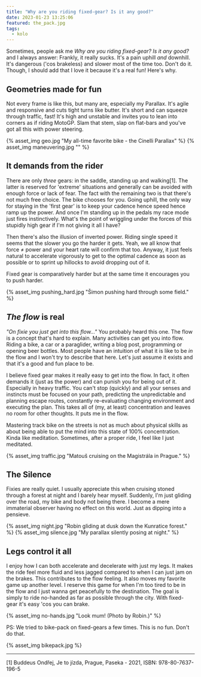 ```yaml
---
title: "Why are you riding fixed-gear? Is it any good?"
date: 2023-01-23 13:25:06
featured: the_pack.jpg
tags:
  - kolo
---
```


Sometimes, people ask me _Why are you riding fixed-gear? Is it any good?_ and I always answer: Frankly, it really sucks. It's a pain uphill _and_ downhill. It's dangerous ('cos brakeless) and slower most of the time too. Don't do it. Though, I should add that I love it because it's a real fun! Here's why.

<!-- more -->

## Geometries made for fun

Not every frame is like this, but many are, especially my Parallax. It's agile and responsive and cuts tight turns like butter. It's short and can squeeze through traffic, fast! It's high and unstable and invites you to lean into corners as if riding MotoGP. Slam that stem, slap on flat-bars and you've got all this with power steering.

{% asset_img geo.jpg "My all-time favorite bike - the Cinelli Parallax" %}
{% asset_img maneuvering.jpg "" %}

## It demands from the rider

There are only _three_ gears: in the saddle, standing up and walking[1]. The latter is reserved for 'extreme' situations and generally can be avoided with enough force or lack of fear. The fact with the remaining two is that there's not much free choice. The bike chooses for you. Going uphill, the only way for staying in the 'first gear' is to keep your cadence hence speed hence ramp up the power. And once I'm standing up in the pedals my race mode just fires instinctively. What's the point of wriggling under the forces of this stupidly high gear if I'm not giving it all I have?

Then there's also the illusion of inverted power. Riding single speed it seems that the slower you go the harder it gets. Yeah, we all know that force ≠ power and your heart rate will confirm that too. Anyway, it just feels natural to accelerate vigorously to get to the optimal cadence as soon as possible or to sprint up hillocks to avoid dropping out of it.

Fixed gear is comparatively harder but at the same time it encourages you to push harder.

{% asset_img pushing_hard.jpg "Šimon pushing hard through some field." %}

## _The flow_ is real

_"On fixie you just get into this flow..."_ You probably heard this one. The flow is a concept that's hard to explain. Many activities can get you into flow. Riding a bike, a car or a paraglider, writing a blog post, programming or opening beer bottles. Most people have an intuition of what it is like to be _in_ the flow and I won't try to describe that here. Let's just assume it exists and that it's a good and fun place to be.

I believe fixed gear makes it really easy to get into the flow. In fact, it often demands it (just as the power) and can punish you for being out of it. Especially in heavy traffic. You can't stop (quickly) and all your senses and instincts must be focused on your path, predicting the unpredictable and planning escape routes, constantly re-evaluating changing environment and executing the plan. This takes all of (my, at least) concentration and leaves no room for other thoughts. It puts me in the flow.

Mastering track bike on the streets is not as much about physical skills as about being able to put the mind into this state of 100% concentration. Kinda like meditation. Sometimes, after a proper ride, I feel like I just meditated.

{% asset_img traffic.jpg "Matouš cruising on the Magistrála in Prague." %}

## The Silence

Fixies are really quiet. I usually appreciate this when cruising stoned through a forest at night and I barely hear myself. Suddenly, I'm just gliding over the road, my bike and body not being there. I become a mere immaterial observer having no effect on this world. Just as dipping into a pensieve.

{% asset_img night.jpg "Robin gliding at dusk down the Kunratice forest." %}
{% asset_img silence.jpg "My parallax silently posing at night." %}

## Legs control it all

I enjoy how I can both accelerate and decelerate with just my legs. It makes the ride feel more fluid and less jagged compared to when I can just jam on the brakes. This contributes to the flow feeling. It also moves my favorite game up another level. I reserve this game for when I'm too tired to be in the flow and I just wanna get peacefully to the destination. The goal is simply to ride no-handed as far as possible through the city. With fixed-gear it's easy 'cos you can brake.

{% asset_img no-hands.jpg "Look mum! (Photo by Robin.)" %}

PS: We tried to bike-pack on fixed-gears a few times. This is no fun. Don't do that.

{% asset_img bikepack.jpg %}

---

[1] Buddeus Ondřej, Je to jízda, Prague, Paseka - 2021, ISBN: 978-80-7637-196-5
